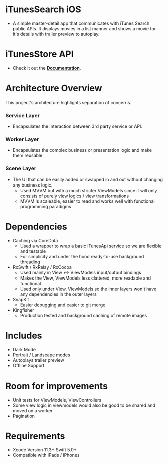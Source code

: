 # iTunesSearch iOS
* A simple master-detail app that communicates with iTunes Search public APIs. It displays movies in a list manner and shows a movie for it's details with trailer preview to autoplay.

# iTunesStore API
* Check it out the <a href="https://affiliate.itunes.apple.com/resources/documentation/itunes-store-web-service-search-api/#searching">**Documentation**</a>.

# Architecture Overview
This project's architecture highlights separation of concerns.

### Service Layer
- Encapsulates the interaction between 3rd party service or API.

### Worker Layer
- Encapsulates the complex business or presentation logic and make them reusable.

### Scene Layer
- The UI that can be easily added or swapped in and out without changing any business logic.
  - Used MVVM but with a much stricter ViewModels since it will only consists of purely view logics / view transformations
  - MVVM is scaleable, easier to read and works well with functional programming paradigms

# Dependencies
* Caching via CoreData
  - Used a wrapper to wrap a basic iTunesApi service so we are flexible and testable
  - For simplicity and under the hood ready-to-use background threading
* RxSwift / RxRelay / RxCocoa
  - Used mainly in View <-> ViewModels input/output bindings
  - Makes the View, ViewModels less clattered, more readable and functional
  - Used only under View, ViewModels so the inner layers won't have any dependencies in the outer layers
* SnapKit
  - Easier debugging and easier to git merge
* Kingfisher
  - Production tested and background caching of remote images

# Includes
* Dark Mode
* Portrait / Landscape modes
* Autoplays trailer preview
* Offline Support

# Room for improvements
* Unit tests for ViewModels, ViewControllers
* Some view logic in viewmodels would also be good to be shared and moved on a worker
* Pagination

# Requirements
* Xcode Version 11.3+ Swift 5.0+
* Compatible with iPads / iPhones
